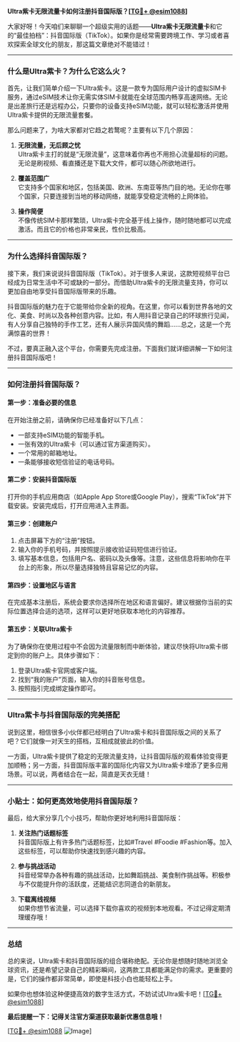 **Ultra紫卡无限流量卡如何注册抖音国际版？[[TG💪+ @esim1088](https://t.me/s/esim1088)]**

大家好呀！今天咱们来聊聊一个超级实用的话题——**Ultra紫卡无限流量卡**和它的“最佳拍档”：抖音国际版（TikTok）。如果你是经常需要跨境工作、学习或者喜欢探索全球文化的朋友，那这篇文章绝对不能错过！

---

### **什么是Ultra紫卡？为什么它这么火？**

首先，让我们简单介绍一下Ultra紫卡。这是一款专为国际用户设计的虚拟SIM卡服务，通过eSIM技术让你无需实体SIM卡就能在全球范围内畅享高速网络。无论是出差旅行还是远程办公，只要你的设备支持eSIM功能，就可以轻松激活并使用Ultra紫卡提供的无限流量套餐。

那么问题来了，为啥大家都对它趋之若鹜呢？主要有以下几个原因：

1. **无限流量，无后顾之忧**  
   Ultra紫卡主打的就是“无限流量”，这意味着你再也不用担心流量超标的问题。无论是刷视频、看直播还是下载大文件，都可以随心所欲地进行。

2. **覆盖范围广**  
   它支持多个国家和地区，包括美国、欧洲、东南亚等热门目的地。无论你在哪个国家，只要连接到当地的移动网络，就能享受稳定流畅的上网体验。

3. **操作简便**  
   不像传统SIM卡那样繁琐，Ultra紫卡完全基于线上操作，随时随地都可以完成激活。而且它的价格也非常亲民，性价比极高。

---

### **为什么选择抖音国际版？**

接下来，我们来说说抖音国际版（TikTok）。对于很多人来说，这款短视频平台已经成为日常生活中不可或缺的一部分。而借助Ultra紫卡的无限流量支持，你可以更加自由地享受抖音国际版带来的乐趣。

抖音国际版的魅力在于它能带给你全新的视角。在这里，你可以看到世界各地的文化、美食、时尚以及各种创意内容。比如，有人用抖音记录自己的环球旅行见闻，有人分享自己独特的手作工艺，还有人展示异国风情的舞蹈……总之，这是一个充满惊喜的世界！

不过，要真正融入这个平台，你需要先完成注册。下面我们就详细讲解一下如何注册抖音国际版吧！

---

### **如何注册抖音国际版？**

#### **第一步：准备必要的信息**
在开始注册之前，请确保你已经准备好以下几点：
- 一部支持eSIM功能的智能手机。
- 一张有效的Ultra紫卡（可以通过官方渠道购买）。
- 一个常用的邮箱地址。
- 一条能够接收短信验证的电话号码。

#### **第二步：安装抖音国际版**
打开你的手机应用商店（如Apple App Store或Google Play），搜索“TikTok”并下载安装。安装完成后，打开应用进入主界面。

#### **第三步：创建账户**
1. 点击屏幕下方的“注册”按钮。
2. 输入你的手机号码，并按照提示接收验证码短信进行验证。
3. 填写基本信息，包括用户名、密码以及头像等。注意，这些信息将影响你在平台上的形象，所以尽量选择独特且容易记忆的内容。

#### **第四步：设置地区与语言**
在完成基本注册后，系统会要求你选择所在地区和语言偏好。建议根据你当前的实际位置选择合适的选项，这样可以更好地获取本地化的内容推荐。

#### **第五步：关联Ultra紫卡**
为了确保你在使用过程中不会因为流量限制而中断体验，建议尽快将Ultra紫卡绑定到你的账户上。具体步骤如下：
1. 登录Ultra紫卡官网或客户端。
2. 找到“我的账户”页面，输入你的抖音账号信息。
3. 按照指引完成绑定操作即可。

---

### **Ultra紫卡与抖音国际版的完美搭配**

说到这里，相信很多小伙伴都已经明白了Ultra紫卡和抖音国际版之间的关系了吧？它们就像一对天生的搭档，互相成就彼此的价值。

一方面，Ultra紫卡提供了稳定的无限流量支持，让抖音国际版的观看体验变得更加顺畅；另一方面，抖音国际版丰富的国际化内容又为Ultra紫卡增添了更多应用场景。可以说，两者结合在一起，简直是天衣无缝！

---

### **小贴士：如何更高效地使用抖音国际版？**

最后，给大家分享几个小技巧，帮助你更好地利用抖音国际版：
1. **关注热门话题标签**  
   抖音国际版上有许多热门话题标签，比如#Travel #Foodie #Fashion等。加入这些标签，可以帮助你快速找到感兴趣的内容。

2. **参与挑战活动**  
   抖音经常举办各种有趣的挑战活动，比如舞蹈挑战、美食制作挑战等。积极参与不仅能提升你的活跃度，还能结识志同道合的新朋友。

3. **下载离线视频**  
   如果你想节省流量，可以选择下载你喜欢的视频到本地观看。不过记得定期清理缓存哦！

---

### **总结**

总的来说，Ultra紫卡和抖音国际版的组合堪称绝配。无论你是想随时随地浏览全球资讯，还是希望记录自己的精彩瞬间，这两款工具都能满足你的需求。更重要的是，它们的操作都非常简单，即使是科技小白也能轻松上手。

如果你也想体验这种便捷高效的数字生活方式，不妨试试Ultra紫卡吧！[[TG💪+ @esim1088](https://t.me/s/esim1088)]

**最后提醒一下：记得关注官方渠道获取最新优惠信息哦！** 

[[TG💪+ @esim1088](https://t.me/s/esim1088) ![Image](https://i.postimg.cc/4NQfJmqS/Snipaste-2025-05-13-00-14-12.png)]